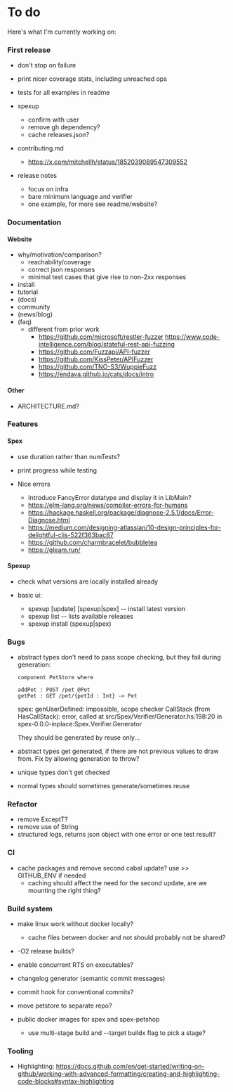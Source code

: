 # To do

Here's what I'm currently working on:

### First release

- don't stop on failure
- print nicer coverage stats, including unreached ops
- tests for all examples in readme
- spexup 
  + confirm with user
  + remove gh dependency?
  + cache releases.json?
- contributing.md
  + https://x.com/mitchellh/status/1852039089547309552

- release notes
  + focus on infra
  + bare minimum language and verifier
  + one example, for more see readme/website?

### Documentation

#### Website

+ why/motivation/comparison?
  * reachability/coverage
  * correct json responses
  * minimal test cases that give rise to non-2xx responses
+ install
+ tutorial
+ (docs)
+ community
+ (news/blog)
+ (faq)
  * different from prior work
    - https://github.com/microsoft/restler-fuzzer
      https://www.code-intelligence.com/blog/stateful-rest-api-fuzzing
    - https://github.com/Fuzzapi/API-fuzzer
    - https://github.com/KissPeter/APIFuzzer
    - https://github.com/TNO-S3/WuppieFuzz
    - https://endava.github.io/cats/docs/intro

#### Other

- ARCHITECTURE.md?

### Features

#### Spex
- use duration rather than numTests?
- print progress while testing

- Nice errors
  + Introduce FancyError datatype and display it in LibMain?
  + https://elm-lang.org/news/compiler-errors-for-humans
  + https://hackage.haskell.org/package/diagnose-2.5.1/docs/Error-Diagnose.html
  + https://medium.com/designing-atlassian/10-design-principles-for-delightful-clis-522f363bac87
  + https://github.com/charmbracelet/bubbletea
  + https://gleam.run/

#### Spexup

- check what versions are locally installed already

- basic ui:
  + spexup [update] [spexup|spex] -- install latest version
  + spexup list -- lists available releases
  + spexup install (spexup|spex) <version>

### Bugs

- abstract types don't need to pass scope checking, but they fail during generation:

    ```
    component PetStore where
    
    addPet : POST /pet @Pet
    getPet : GET /pet/{petId : Int} -> Pet
    ```

    spex: genUserDefined: impossible, scope checker
    CallStack (from HasCallStack):
      error, called at src/Spex/Verifier/Generator.hs:198:20 in spex-0.0.0-inplace:Spex.Verifier.Generator

  They should be generated by reuse only...

- abstract types get generated, if there are not previous values to draw from.
  Fix by allowing generation to throw?
- unique types don't get checked
- normal types should sometimes generate/sometimes reuse

### Refactor

- remove ExceptT?
- remove use of String
- structured logs, returns json object with one error or one test result?

### CI

- cache packages and remove second cabal update? use >> GITHUB_ENV if needed
  + caching should affect the need for the second update, are we mounting the right thing?

### Build system

- make linux work without docker locally?
  + cache files between docker and not should probably not be shared?

- -O2 release builds?
- enable concurrent RTS on executables?
- changelog generator (semantic commit messages)
- commit hook for conventional commits?
- move petstore to separate repo?
- public docker images for spex and spex-petshop
  + use multi-stage build and --target buildx flag to pick a stage?

### Tooling

- Highlighting: https://docs.github.com/en/get-started/writing-on-github/working-with-advanced-formatting/creating-and-highlighting-code-blocks#syntax-highlighting

